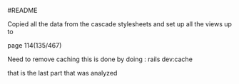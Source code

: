 #README

Copied all the data from the cascade stylesheets and set up all the views up to

page 114(135/467)

Need to remove caching this is done by doing : rails dev:cache

that is the last part that was analyzed


